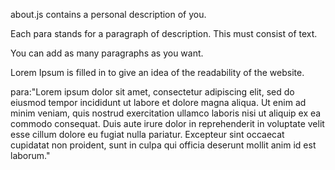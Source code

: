 about.js contains a personal description of you.

Each para stands for a paragraph of description. This must consist of text.

You can add as many paragraphs as you want.

Lorem Ipsum is filled in to give an idea of the readability of the website. 

para:"Lorem ipsum dolor sit amet, consectetur adipiscing elit, sed do eiusmod tempor incididunt ut labore et dolore magna aliqua. Ut enim ad minim veniam, quis nostrud exercitation ullamco laboris nisi ut aliquip ex ea commodo consequat. Duis aute irure dolor in reprehenderit in voluptate velit esse cillum dolore eu fugiat nulla pariatur. Excepteur sint occaecat cupidatat non proident, sunt in culpa qui officia deserunt mollit anim id est laborum." 